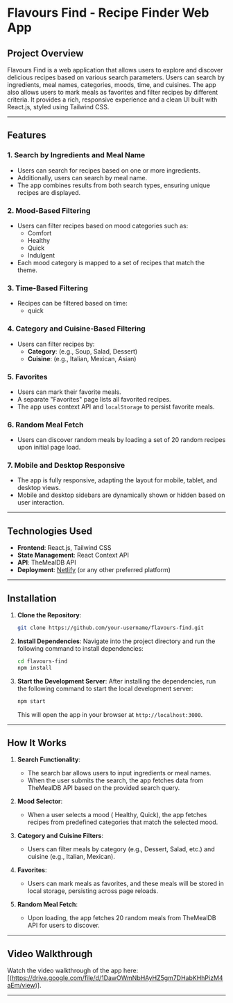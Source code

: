 # Flavours Find - Recipe Finder Web App

## Project Overview

Flavours Find is a web application that allows users to explore and discover delicious recipes based on various search parameters. Users can search by ingredients, meal names, categories, moods, time, and cuisines. The app also allows users to mark meals as favorites and filter recipes by different criteria. It provides a rich, responsive experience and a clean UI built with React.js, styled using Tailwind CSS.

---

## Features

### 1. **Search by Ingredients and Meal Name**
   - Users can search for recipes based on one or more ingredients.
   - Additionally, users can search by meal name.
   - The app combines results from both search types, ensuring unique recipes are displayed.

### 2. **Mood-Based Filtering**
   - Users can filter recipes based on mood categories such as:
     - Comfort
     - Healthy
     - Quick
     - Indulgent
   - Each mood category is mapped to a set of recipes that match the theme.

### 3. **Time-Based Filtering**
   - Recipes can be filtered based on time:
     - quick

### 4. **Category and Cuisine-Based Filtering**
   - Users can filter recipes by:
     - **Category**: (e.g., Soup, Salad, Dessert)
     - **Cuisine**: (e.g., Italian, Mexican, Asian)
   
### 5. **Favorites**
   - Users can mark their favorite meals.
   - A separate "Favorites" page lists all favorited recipes.
   - The app uses context API and `localStorage` to persist favorite meals.

### 6. **Random Meal Fetch**
   - Users can discover random meals by loading a set of 20 random recipes upon initial page load.



### 7. **Mobile and Desktop Responsive**
   - The app is fully responsive, adapting the layout for mobile, tablet, and desktop views.
   - Mobile and desktop sidebars are dynamically shown or hidden based on user interaction.

---

## Technologies Used

- **Frontend**: React.js, Tailwind CSS
- **State Management**: React Context API
- **API**: TheMealDB API
- **Deployment**: [Netlify](https://www.netlify.com/) (or any other preferred platform)

---

## Installation

1. **Clone the Repository**:
    ```bash
    git clone https://github.com/your-username/flavours-find.git
    ```

2. **Install Dependencies**:
    Navigate into the project directory and run the following command to install dependencies:
    ```bash
    cd flavours-find
    npm install
    ```

3. **Start the Development Server**:
    After installing the dependencies, run the following command to start the local development server:
    ```bash
    npm start
    ```
    This will open the app in your browser at `http://localhost:3000`.

---

## How It Works

1. **Search Functionality**:
   - The search bar allows users to input ingredients or meal names.
   - When the user submits the search, the app fetches data from TheMealDB API based on the provided search query.
   
2. **Mood Selector**:
   - When a user selects a mood ( Healthy, Quick), the app fetches recipes from predefined categories that match the selected mood.
   


3. **Category and Cuisine Filters**:
   - Users can filter meals by category (e.g., Dessert, Salad, etc.) and cuisine (e.g., Italian, Mexican).
   
4. **Favorites**:
   - Users can mark meals as favorites, and these meals will be stored in local storage, persisting across page reloads.
   
5. **Random Meal Fetch**:
   - Upon loading, the app fetches 20 random meals from TheMealDB API for users to discover.


---



## Video Walkthrough

Watch the video walkthrough of the app here: [(https://drive.google.com/file/d/1DawOWmNbHAyHZ5gm7DHabKHhPizM4aEm/view)].

---




